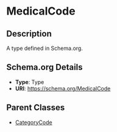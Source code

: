 # MedicalCode

## Description
A type defined in Schema.org.

## Schema.org Details
- **Type**: Type
- **URI**: https://schema.org/MedicalCode

## Parent Classes
- [CategoryCode](../CategoryCode.md)

